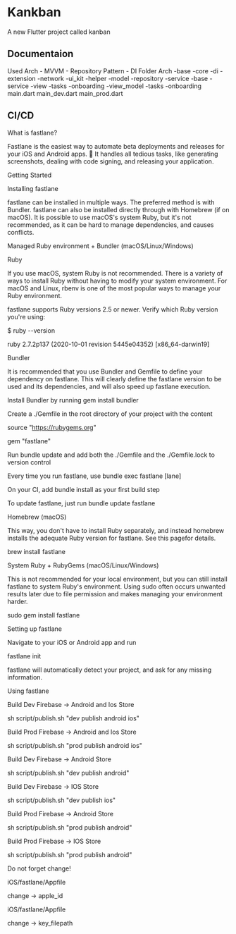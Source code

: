 # Kankban

A new Flutter project called kanban

## Documentaion
Used Arch 
    - MVVM
    - Repository Pattern
    - DI
Folder Arch
    -base
    -core
        -di
        -extension
        -network
        -ui_kit
    -helper
    -model
    -repository
    -service
        -base
        -service
    -view
        -tasks
        -onboarding
    -view_model
        -tasks
        -onboarding
    main.dart
    main_dev.dart
    main_prod.dart

## CI/CD

What is fastlane? 

Fastlane is the easiest way to automate beta deployments and releases for your iOS and Android apps. 🚀 It handles all tedious tasks, like generating screenshots, dealing with code signing, and releasing your application.

Getting Started

Installing fastlane

fastlane can be installed in multiple ways. The preferred method is with Bundler. fastlane can also be installed directly through with Homebrew (if on macOS). It is possible to use macOS's system Ruby, but it's not recommended, as it can be hard to manage dependencies, and causes conflicts.

Managed Ruby environment + Bundler (macOS/Linux/Windows)

Ruby

If you use macOS, system Ruby is not recommended. There is a variety of ways to install Ruby without having to modify your system environment. For macOS and Linux, rbenv is one of the most popular ways to manage your Ruby environment.

fastlane supports Ruby versions 2.5 or newer. Verify which Ruby version you're using:

$ ruby --version 

ruby 2.7.2p137 (2020-10-01 revision 5445e04352) [x86_64-darwin19]

Bundler

It is recommended that you use Bundler and Gemfile to define your dependency on fastlane. This will clearly define the fastlane version to be used and its dependencies, and will also speed up fastlane execution.

Install Bundler by running gem install bundler

Create a ./Gemfile in the root directory of your project with the content

source "https://rubygems.org"

gem "fastlane"


Run bundle update and add both the ./Gemfile and the ./Gemfile.lock to version control

Every time you run fastlane, use bundle exec fastlane [lane]

On your CI, add bundle install as your first build step

To update fastlane, just run bundle update fastlane

Homebrew (macOS)

This way, you don't have to install Ruby separately, and instead homebrew installs the adequate Ruby version for fastlane. See this pagefor details.

brew install fastlane


System Ruby + RubyGems (macOS/Linux/Windows)

This is not recommended for your local environment, but you can still install fastlane to system Ruby's environment. Using sudo often occurs unwanted results later due to file permission and makes managing your environment harder.

sudo gem install fastlane


Setting up fastlane

Navigate to your iOS or Android app and run

fastlane init


fastlane will automatically detect your project, and ask for any missing information.



Using fastlane

Build Dev Firebase -> Android and Ios Store

sh script/publish.sh "dev publish android ios"

Build Prod Firebase -> Android and Ios Store

sh script/publish.sh "prod publish android ios"

Build Dev Firebase -> Android Store

sh script/publish.sh "dev publish android"

Build Dev Firebase -> IOS Store 

sh script/publish.sh "dev publish ios"

Build Prod Firebase -> Android Store

sh script/publish.sh "prod publish android"

Build Prod Firebase -> IOS Store

sh script/publish.sh "prod publish android"



Do not forget change!

iOS/fastlane/Appfile

change → apple_id



iOS/fastlane/Appfile

change → key_filepath

